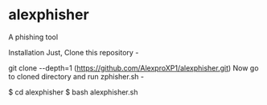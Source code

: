 # alexphisher
A phishing tool

Installation
Just, Clone this repository -

git clone --depth=1 (https://github.com/AlexproXP1/alexphisher.git)
Now go to cloned directory and run zphisher.sh -

$ cd alexphisher
$ bash alexphisher.sh

